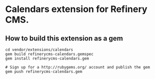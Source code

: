 # Calendars extension for Refinery CMS.

## How to build this extension as a gem

    cd vendor/extensions/calendars
    gem build refinerycms-calendars.gemspec
    gem install refinerycms-calendars.gem

    # Sign up for a http://rubygems.org/ account and publish the gem
    gem push refinerycms-calendars.gem